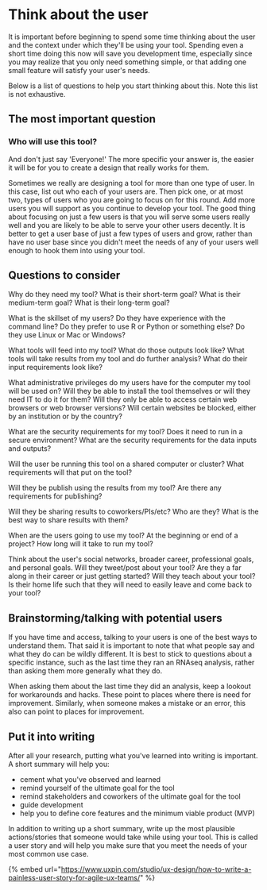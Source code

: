 # Think about the user

It is important before beginning to spend some time thinking about the user and the context under which they'll be using your tool. Spending even a short time doing this now will save you development time, especially since you may realize that you only need something simple, or that adding one small feature will satisfy your user's needs. 

Below is a list of questions to help you start thinking about this. Note this list is not exhaustive.

## The most important question

### Who will use this tool?

And don't just say 'Everyone!' The more specific your answer is, the easier it will be for you to create a design that really works for them. 

Sometimes we really are designing a tool for more than one type of user. In this case, list out who each of your users are. Then pick one, or at most two, types of users who you are going to focus on for this round. Add more users you will support as you continue to develop your tool. The good thing about focusing on just a few users is that you will serve some users really well and you are likely to be able to serve your other users decently. It is better to get a user base of just a few types of users and grow, rather than have no user base since you didn't meet the needs of any of your users well enough to hook them into using your tool.

## Questions to consider

Why do they need my tool? What is their short-term goal? What is their medium-term goal? What is their long-term goal?

What is the skillset of my users? Do they have experience with the command line? Do they prefer to use R or Python or something else? Do they use Linux or Mac or Windows?

What tools will feed into my tool? What do those outputs look like? What tools will take results from my tool and do further analysis? What do their input requirements look like?

What administrative privileges do my users have for the computer my tool will be used on? Will they be able to install the tool themselves or will they need IT to do it for them? Will they only be able to access certain web browsers or web browser versions? Will certain websites be blocked, either by an institution or by the country? 

What are the security requirements for my tool? Does it need to run in a secure environment? What are the security requirements for the data inputs and outputs? 

Will the user be running this tool on a shared computer or cluster? What requirements will that put on the tool?

Will they be publish using the results from my tool? Are there any requirements for publishing? 

Will they be sharing results to coworkers/PIs/etc? Who are they? What is the best way to share results with them?

When are the users going to use my tool? At the beginning or end of a project? How long will it take to run my tool?

Think about the user's social networks, broader career, professional goals, and personal goals. Will they tweet/post about your tool? Are they a far along in their career or just getting started? Will they teach about your tool? Is their home life such that they will need to easily leave and come back to your tool?

## Brainstorming/talking with potential users

If you have time and access, talking to your users is one of the best ways to understand them. That said it is important to note that what people say and what they do can be wildly different. It is best to stick to questions about a specific instance, such as the last time they ran an RNAseq analysis, rather than asking them more generally what they do.

When asking them about the last time they did an analysis, keep a lookout for workarounds and hacks. These point to places where there is need for improvement. Similarly, when someone makes a mistake or an error, this also can point to places for improvement.

## Put it into writing

After all your research, putting what you've learned into writing is important. A short summary will help you:

* cement what you've observed and learned
* remind yourself of the ultimate goal for the tool
* remind stakeholders and coworkers of the ultimate goal for the tool
* guide development
* help you to define core features and the minimum viable product \(MVP\)

In addition to writing up a short summary, write up the most plausible actions/stories that someone would take while using your tool. This is called a user story and will help you make sure that you meet the needs of your most common use case.

{% embed url="https://www.uxpin.com/studio/ux-design/how-to-write-a-painless-user-story-for-agile-ux-teams/" %}

  




